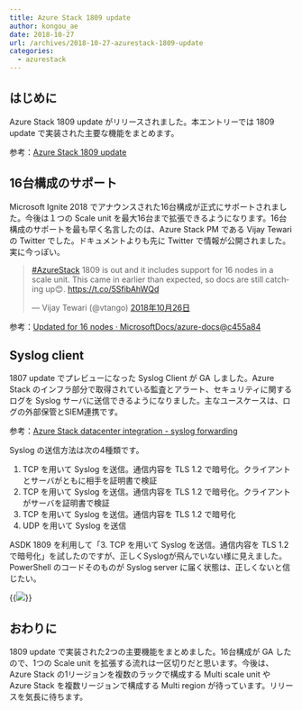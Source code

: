 ```yaml
---
title: Azure Stack 1809 update
author: kongou_ae
date: 2018-10-27
url: /archives/2018-10-27-azurestack-1809-update
categories:
  - azurestack
---
```


## はじめに

Azure Stack 1809 update がリリースされました。本エントリーでは 1809 update で実装された主要な機能をまとめます。

参考：[Azure Stack 1809 update](https://docs.microsoft.com/en-us/azure/azure-stack/azure-stack-update-1809)

## 16台構成のサポート

Microsoft Ignite 2018 でアナウンスされた16台構成が正式にサポートされました。今後は１つの Scale unit を最大16台まで拡張できるようになります。16台構成のサポートを最も早く名言したのは、Azure Stack PM である Vijay Tewari の Twitter でした。ドキュメントよりも先に Twitter で情報が公開されました。実に今っぽい。

<blockquote class="twitter-tweet" data-cards="hidden" data-lang="ja"><p lang="en" dir="ltr"><a href="https://twitter.com/hashtag/AzureStack?src=hash&amp;ref_src=twsrc%5Etfw">#AzureStack</a> 1809 is out and it includes support for 16 nodes in a scale unit. This came in earlier than expected, so docs are still catching up😊. <a href="https://t.co/5SfibAhWQd">https://t.co/5SfibAhWQd</a></p>&mdash; Vijay Tewari (@vtango) <a href="https://twitter.com/vtango/status/1055739634313977856?ref_src=twsrc%5Etfw">2018年10月26日</a></blockquote>
<script async src="https://platform.twitter.com/widgets.js" charset="utf-8"></script>

参考：[Updated for 16 nodes · MicrosoftDocs/azure-docs@c455a84](https://github.com/MicrosoftDocs/azure-docs/commit/c455a84caa28e7a0c1e514d09bc30449b3183780#diff-ce941007d1f55d8c0925059670d08310)

## Syslog client

1807 update でプレビューになった Syslog Client が GA しました。Azure Stack のインフラ部分で取得されている監査とアラート、セキュリティに関するログを Syslog サーバに送信できるようになりました。主なユースケースは、ログの外部保管とSIEM連携です。

参考：[Azure Stack datacenter integration - syslog forwarding](https://docs.microsoft.com/en-us/azure/azure-stack/azure-stack-integrate-security)

Syslog の送信方法は次の4種類です。

1. TCP を用いて Syslog を送信。通信内容を TLS 1.2 で暗号化。クライアントとサーバがともに相手を証明書で検証
2. TCP を用いて Syslog を送信。通信内容を TLS 1.2 で暗号化。クライアントがサーバを証明書で検証
3. TCP を用いて Syslog を送信。通信内容を TLS 1.2 で暗号化
4. UDP を用いて Syslog を送信
 
ASDK 1809 を利用して「3. TCP を用いて Syslog を送信。通信内容を TLS 1.2 で暗号化」を試したのですが、正しくSyslogが飛んでいない様に見えました。PowerShell のコードそのものが Syslog server に届く状態は、正しくないと信じたい。

{{<img src="./../../images/2018-10-27-001.png">}}

## おわりに

1809 update で実装された2つの主要機能をまとめました。16台構成が GA したので、1つの Scale unit を拡張する流れは一区切りだと思います。今後は、Azure Stack の1リージョンを複数のラックで構成する Multi scale unit や Azure Stack を複数リージョンで構成する Multi region が待っています。リリースを気長に待ちます。
